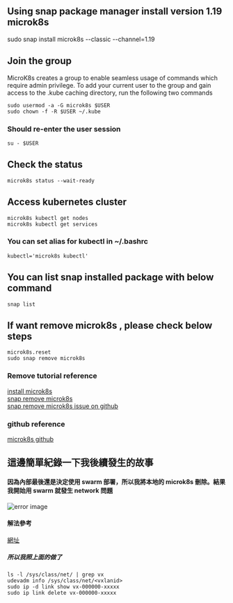 ## Using snap package manager install version 1.19 microk8s
sudo snap install microk8s --classic --channel=1.19

## Join the group
MicroK8s creates a group to enable seamless usage of commands which require admin privilege. To add your current user to the group and gain access to the .kube caching directory, run the following two commands
```
sudo usermod -a -G microk8s $USER
sudo chown -f -R $USER ~/.kube
```
### Should re-enter the user session
```
su - $USER
```

## Check the status
```
microk8s status --wait-ready
```

## Access kubernetes cluster
```
microk8s kubectl get nodes
microk8s kubectl get services
```
### You can set alias for kubectl in ~/.bashrc
```
kubectl='microk8s kubectl'
```

## You can list snap installed package with below command
```
snap list
```
## If want remove microk8s , please check below steps
```
microk8s.reset
sudo snap remove microk8s
```
### Remove tutorial reference
[install microk8s](https://microk8s.io/)   
[snap remove microk8s](https://codefresh.io/kubernetes-tutorial/local-kubernetes-linux-minikube-vs-microk8s/)   
[snap remove microk8s issue on github](https://github.com/ubuntu/microk8s/issues/58)

### github reference
[microk8s github](https://github.com/ubuntu/microk8s)

## 這邊簡單紀錄一下我後續發生的故事
#### 因為內部最後還是決定使用 swarm 部署，所以我將本地的 microk8s 刪除。結果我開始用 swarm 就發生 network 問題
![error image](./image/pic1)

#### 解法參考
[網址](https://success.mirantis.com/article/error-network-sandbox-join-failed-during-service-restarts)

##### 所以我照上面的做了
```
ls -l /sys/class/net/ | grep vx
udevadm info /sys/class/net/<vxlanid>
sudo ip -d link show vx-000000-xxxxx
sudo ip link delete vx-000000-xxxxx
```